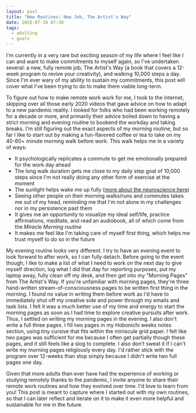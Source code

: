 ```yaml
---
layout: post
title: "New Routines: New Job, The Artist's Way"
date: 2025-07-20 07:39
tags:
  - adulting
  - goals
---
```

I'm currently in a very rare but exciting season of my life where I feel like I can and want to make commitments to myself again, so I've undertaken several: a new, fully remote job, The Artist's Way (a book that covers a 12-week program to revive your creativity), and walking 10,000 steps a day. Since I'm ever wary of my ability to sustain my commitments, this post will cover what I've been trying to do to make them viable long-term.<!--excerpt-->

To figure out how to make remote work work for me, I took to the internet, skipping over all those early 2020 videos that gave advice on how to adapt to a new pandemic reality. I looked for folks who had been working remotely for a decade or more, and primarily their advice boiled down to having a strict morning and evening routine to bookend the workday and taking breaks. I'm still figuring out the exact aspects of my morning routine, but so far I like to start out by making a fun-flavored coffee or tea to take on my 40-60+ minute morning walk before work. This walk helps me in a variety of ways:
- It psychologically replicates a commute to get me emotionally prepared for the work day ahead
- The long walk duration gets me close to my daily step goal of 10,000 steps since I'm not really doing any other form of exercise at the moment
- The sunlight helps wake me up fully (<a target="_blank" href="https://youtu.be/h2aWYjSA1Jc?si=QwL2h3mgfOE2vr6c">more about the neuroscience here</a>)
- Seeing other people on their morning walks/runs and commutes takes me out of my head, reminding me that I'm not alone in my challenges nor in my persistence past them
- It gives me an opportunity to visualize my ideal self/life, practice affirmations, meditate, and read an audiobook, all of which come from the *Miracle Morning routine*
- It makes me feel like I'm taking care of myself first thing, which helps me trust myself to do so in the future

My evening routine looks very different. I try to have an evening event to look forward to after work, so I can fully detach. Before going to the event though, I like to make a list of what I need to work on the next day to give myself direction, log what I did that day for reporting purposes, put my laptop away, fully clean off my desk, and then get into my "Morning Pages" from The Artist's Way. If you're unfamiliar with morning pages, they're three hand-written stream-of-consciousness pages to be written first thing in the morning. I found no value in writing them before work as I'd have to immediately shut off my creative side and power through my emails and task lists. I felt it was a much better use of my time and energy to start the morning pages as soon as I had time to explore creative pursuits after work. Thus, I settled on writing my morning pages in the evening. I also don't write a full three pages. I fill two pages in my Hobonichi weeks notes section, using tiny cursive that fits within the miniscule grid paper. I felt like two pages was sufficient for me because I often get partially though these pages, and it still feels like a slog to complete. I also don't sweat it if I can't write my morning pages religiously every day. I'd rather stick with the program over 12-weeks than stop simply because I didn't write two full pages one day. 

Given that more adults than ever have had the experience of working or studying remotely thanks to the pandemic, I invite anyone to share their remote work routines and how they evolved over time. I'd love to learn from you! This post is meant to capture where I started out with my own routines, so that I can later reflect and iterate on it to make it even more helpful and sustainable for me in the future.